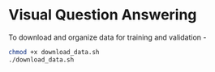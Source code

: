 # Visual Question Answering

To download and organize data for training and validation -
```bash
chmod +x download_data.sh
./download_data.sh
```
